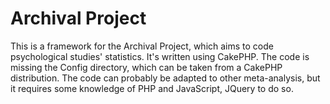 Archival Project
=======

This is a framework for the Archival Project, which aims to code psychological studies' statistics.
It's written using CakePHP.
The code is missing the Config directory, which can be taken from a CakePHP distribution. The code
can probably be adapted to other meta-analysis, but it requires some knowledge of PHP and JavaScript, JQuery
to do so.